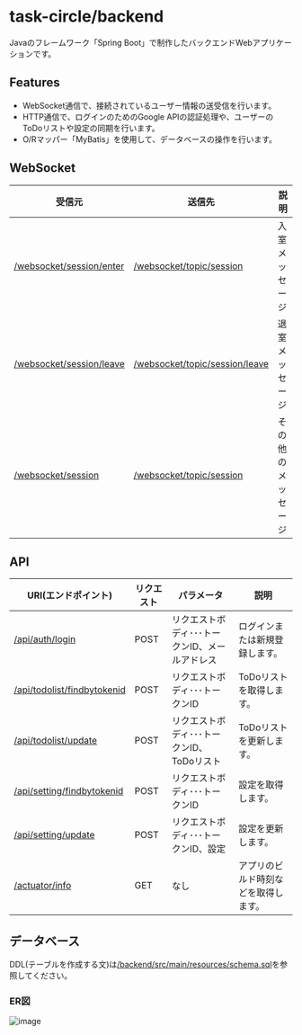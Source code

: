 # task-circle/backend

Javaのフレームワーク「Spring Boot」で制作したバックエンドWebアプリケーションです。

## Features

- WebSocket通信で、接続されているユーザー情報の送受信を行います。
- HTTP通信で、ログインのためのGoogle APIの認証処理や、ユーザーのToDoリストや設定の同期を行います。
- O/Rマッパー「MyBatis」を使用して、データベースの操作を行います。

## WebSocket

受信元|送信先|説明
---|---|---
[/websocket/session/enter](/backend/src/main/java/app/taskcircle/controller/SessionWebSocketController.java)|[/websocket/topic/session](/backend/src/main/java/app/taskcircle/controller/SessionWebSocketController.java)|入室メッセージ
[/websocket/session/leave](/backend/src/main/java/app/taskcircle/controller/SessionWebSocketController.java)|[/websocket/topic/session/leave](/backend/src/main/java/app/taskcircle/controller/SessionWebSocketController.java)|退室メッセージ
[/websocket/session](/backend/src/main/java/app/taskcircle/controller/SessionWebSocketController.java)|[/websocket/topic/session](/backend/src/main/java/app/taskcircle/controller/SessionWebSocketController.java)|その他のメッセージ

## API

URI(エンドポイント)|リクエスト|パラメータ|説明
---|---|---|---
[/api/auth/login](/backend/src/main/java/app/taskcircle/controller/AuthController.java)|POST|リクエストボディ･･･トークンID、メールアドレス|ログインまたは新規登録します。
[/api/todolist/findbytokenid](/backend/src/main/java/app/taskcircle/controller/TodoListController.java)|POST|リクエストボディ･･･トークンID|ToDoリストを取得します。
[/api/todolist/update](/backend/src/main/java/app/taskcircle/controller/TodoListController.java)|POST|リクエストボディ･･･トークンID、ToDoリスト|ToDoリストを更新します。
[/api/setting/findbytokenid](/backend/src/main/java/app/taskcircle/controller/SettingController.java)|POST|リクエストボディ･･･トークンID|設定を取得します。
[/api/setting/update](/backend/src/main/java/app/taskcircle/controller/SettingController.java)|POST|リクエストボディ･･･トークンID、設定|設定を更新します。
[/actuator/info](/backend/src/main/resources/application.properties)|GET|なし|アプリのビルド時刻などを取得します。

## データベース

DDL(テーブルを作成する文)は[/backend/src/main/resources/schema.sql](/backend/src/main/resources/schema.sql)を参照してください。

### ER図

![image](https://user-images.githubusercontent.com/79039863/126899287-8773f3d1-3dda-42a3-9c4f-91b6feeb4ba7.png)
